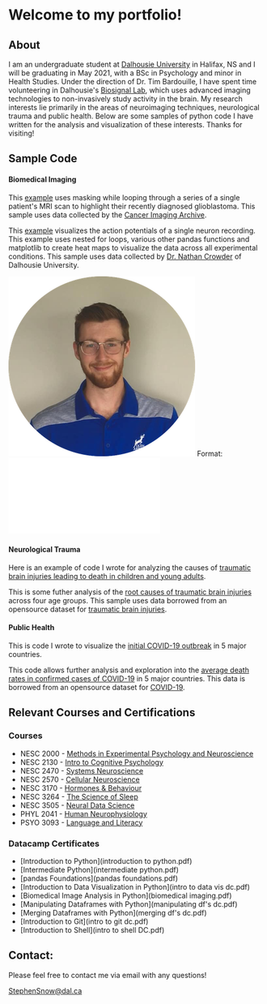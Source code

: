 # Welcome to my portfolio!


## About
I am an undergraduate student at [Dalhousie University](https://www.dal.ca/) in Halifax, NS and I will be graduating in May 2021, with a BSc in Psychology and minor in Health Studies. Under the direction of Dr. Tim Bardouille, I have spent time volunteering in Dalhousie's [Biosignal Lab](https://www.dal.ca/sites/biosignal-lab.html), which uses advanced imaging technologies to non-invasively study activity in the brain. My research interests lie primarily in the areas of neuroimaging techniques, neurological trauma and public health. Below are some samples of python code I have written for the analysis and visualization of these interests. Thanks for visiting!

## Sample Code

#### Biomedical Imaging
This [example](Demo6.htm) uses masking while looping through a series of a single patient's MRI scan to highlight their recently diagnosed glioblastoma. This sample uses data collected by the [Cancer Imaging Archive](https://wiki.cancerimagingarchive.net/display/Public/Brain-Tumor-Progression).

This [example](Assign_4_portfin.htm) visualizes the action potentials of a single neuron recording. This example uses nested for loops, various other pandas functions and matplotlib to create heat maps to visualize the data across all experimental conditions. This sample uses data collected by [Dr. Nathan Crowder](https://www.dal.ca/faculty/science/psychology_neuroscience/faculty-staff/our-faculty/nathan-crowder.html) of Dalhousie University.

![GitHub Logo](headshot.png)
Format: ![Alt Text](Assign_4_portfin.htm)

#### Neurological Trauma
Here is an example of code I wrote for analyzing the causes of [traumatic brain injuries leading to death in children and young adults](2020-10-29-230913.htm). 

This is some futher analysis of the [root causes of traumatic brain injuries](2020-10-29-163939.html) across four age groups. This sample uses data borrowed from an opensource dataset for [traumatic brain injuries](https://www.kaggle.com/jessemostipak/traumatic-brain-injury-tbi).


#### Public Health
This is code I wrote to visualize the [initial COVID-19 outbreak](Covid1.html) in 5 major countries. 

This code allows further analysis and exploration into the [average death rates in confirmed cases of COVID-19](Covid2.html) in 5 major countries. This data is borrowed from an opensource dataset for [COVID-19](https://www.kaggle.com/ashudata/covid19dataset).  




    
   

## Relevant Courses and Certifications

### Courses
* NESC 2000 - [Methods in Experimental Psychology and Neuroscience](https://academiccalendar.dal.ca/Catalog/ViewCatalog.aspx?pageid=viewcatalog&entitytype=CID&entitycode=NESC+2000)
* NESC 2130 - [Intro to Cognitive Psychology](https://academiccalendar.dal.ca/Catalog/ViewCatalog.aspx?pageid=viewcatalog&entitytype=CID&entitycode=NESC+2130) 
* NESC 2470 - [Systems Neuroscience](https://academiccalendar.dal.ca/Catalog/ViewCatalog.aspx?pageid=viewcatalog&entitytype=CID&entitycode=NESC+2470)
* NESC 2570 - [Cellular Neuroscience](https://academiccalendar.dal.ca/Catalog/ViewCatalog.aspx?pageid=viewcatalog&entitytype=CID&entitycode=NESC+2570)
* NESC 3170 - [Hormones & Behaviour](https://academiccalendar.dal.ca/Catalog/ViewCatalog.aspx?pageid=viewcatalog&entitytype=CID&entitycode=NESC+3170)
* NESC 3264 - [The Science of Sleep](https://academiccalendar.dal.ca/Catalog/ViewCatalog.aspx?pageid=viewcatalog&entitytype=CID&entitycode=NESC+3264)
* NESC 3505 - [Neural Data Science](https://academiccalendar.dal.ca/Catalog/ViewCatalog.aspx?pageid=viewcatalog&entitytype=CID&entitycode=NESC+3505)
* PHYL 2041 -  [Human Neurophysiology](https://academiccalendar.dal.ca/Catalog/ViewCatalog.aspx?pageid=viewcatalog&entitytype=CID&entitycode=PHYL+2041)
* PSYO 3093 - [Language and Literacy](https://academiccalendar.dal.ca/Catalog/ViewCatalog.aspx?pageid=viewcatalog&entitytype=CID&entitycode=PSYO+3093)


### Datacamp Certificates
* [Introduction to Python](introduction to python.pdf)
* [Intermediate Python](intermediate python.pdf)
* [pandas Foundations](pandas foundations.pdf)
* [Introduction to Data Visualization in Python](intro to data vis dc.pdf)
* [Biomedical Image Analysis in Python](biomedical imaging.pdf)
* [Manipulating Dataframes with Python](manipulating df's dc.pdf)
* [Merging Dataframes with Python](merging df's dc.pdf)
* [Introduction to Git](intro to git dc.pdf)
* [Introduction to Shell](intro to shell DC.pdf)


## Contact:
Please feel free to contact me via email with any questions!

[StephenSnow@dal.ca](mailto:stephensnow@dal.ca)


